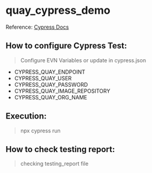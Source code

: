 # quay_cypress_demo

Reference: [Cypress Docs](https://docs.cypress.io/guides/overview/why-cypress.html)

## How to configure Cypress Test:
> Configure EVN Variables or update in cypress.json
- CYPRESS_QUAY_ENDPOINT
- CYPRESS_QUAY_USER
- CYPRESS_QUAY_PASSWORD
- CYPRESS_QUAY_IMAGE_REPOSITORY
- CYPRESS_QUAY_ORG_NAME

## Execution:
> npx cypress run

## How to check testing report:
> checking testing_report file

